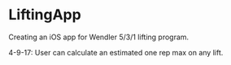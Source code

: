 # LiftingApp
Creating an iOS app for Wendler 5/3/1 lifting program.

4-9-17: 
User can calculate an estimated one rep max on any lift. 

